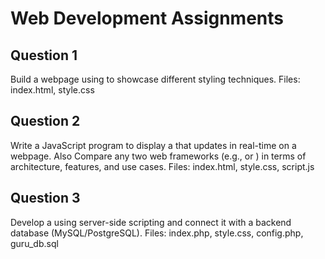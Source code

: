 # Web Development Assignments

## Question 1
Build a webpage using to showcase different styling techniques.
Files: index.html, style.css

## Question 2
Write a JavaScript program to display a that updates in real-time on a webpage. Also Compare any two web frameworks (e.g., or ) in terms of architecture, features, and use cases.
Files: index.html, style.css, script.js

## Question 3
Develop a using server-side scripting and connect it with a backend database (MySQL/PostgreSQL).
Files: index.php, style.css, config.php, guru_db.sql

